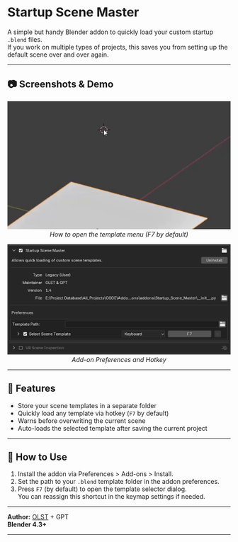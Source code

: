 # Startup Scene Master

A simple but handy Blender addon to quickly load your custom startup `.blend` files.  
If you work on multiple types of projects, this saves you from setting up the default scene over and over again.

---

## 📷 Screenshots & Demo

<p align="center">
  <img src="media/Menu.gif" width="600"/><br>
  <em>How to open the template menu (F7 by default)</em>
</p>

<p align="center">
  <img src="media/Addon.jpg" width="600"/><br>
  <em>Add-on Preferences and Hotkey</em>
</p>

---

## 🔧 Features
- Store your scene templates in a separate folder
- Quickly load any template via hotkey (`F7` by default)
- Warns before overwriting the current scene
- Auto-loads the selected template after saving the current project

---

## 📁 How to Use
1. Install the addon via Preferences > Add-ons > Install.
2. Set the path to your `.blend` template folder in the addon preferences.
3. Press `F7` (by default) to open the template selector dialog.  
   You can reassign this shortcut in the keymap settings if needed.

---

**Author:** [OLST](https://github.com/OlstFlow) + GPT  
**Blender 4.3+**

---